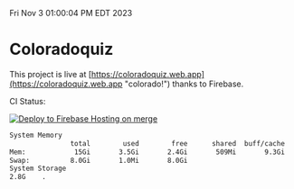 Fri Nov  3 01:00:04 PM EDT 2023

# Coloradoquiz


This project is live at [https://coloradoquiz.web.app](https://coloradoquiz.web.app "colorado!") thanks to Firebase.

CI Status: 

[![Deploy to Firebase Hosting on merge](https://github.com/teamkushal/coloradoquiz/actions/workflows/firebase-hosting-merge.yml/badge.svg)](https://github.com/teamkushal/coloradoquiz/actions/workflows/firebase-hosting-merge.yml)

```bash
System Memory
               total        used        free      shared  buff/cache   available
Mem:            15Gi       3.5Gi       2.4Gi       509Mi       9.3Gi        10Gi
Swap:          8.0Gi       1.0Mi       8.0Gi
System Storage
2.8G	.
```
```bash
